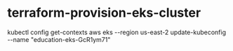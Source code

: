 # terraform-provision-eks-cluster

kubectl config get-contexts
aws eks --region us-east-2 update-kubeconfig --name "education-eks-GcR1ym71"
